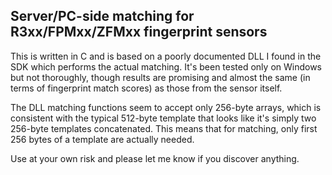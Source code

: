 ﻿## Server/PC-side matching for R3xx/FPMxx/ZFMxx fingerprint sensors

This is written in C and is based on a poorly documented DLL I found in the SDK which performs the actual matching.
It's been tested only on Windows but not thoroughly, though results are promising and almost
the same (in terms of fingerprint match scores) as those from the sensor itself. 

The DLL matching functions seem to accept only 256-byte arrays, which is consistent
with the typical 512-byte template that looks like it's simply two 256-byte templates concatenated.
This means that for matching, only first 256 bytes of a template are actually needed.

Use at your own risk and please let me know if you discover anything.
